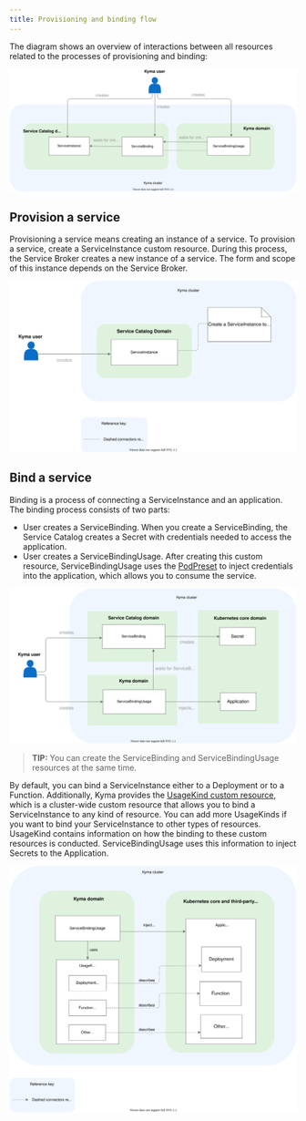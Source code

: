 ```yaml
---
title: Provisioning and binding flow
---
```


The diagram shows an overview of interactions between all resources related to the processes of provisioning and binding:

![Provisioning and binding](./assets/provisioning-and-binding.svg)

## Provision a service

Provisioning a service means creating an instance of a service. To provision a service, create a ServiceInstance custom resource. During this process, the Service Broker creates a new instance of a service. The form and scope of this instance depends on the Service Broker.

![Provisioning](./assets/provisioning.svg)

## Bind a service

Binding is a process of connecting a ServiceInstance and an application. The binding process consists of two parts:

- User creates a ServiceBinding. When you create a ServiceBinding, the Service Catalog creates a Secret with credentials needed to access the application.
- User creates a ServiceBindingUsage. After creating this custom resource, ServiceBindingUsage uses the [PodPreset](https://v1-19.docs.kubernetes.io/docs/concepts/workloads/pods/podpreset/) to inject credentials into the application, which allows you to consume the service.

![Binding](./assets/binding.svg)

> **TIP:** You can create the ServiceBinding and ServiceBindingUsage resources at the same time.


By default, you can bind a ServiceInstance either to a Deployment or to a Function. Additionally, Kyma provides the [UsageKind custom resource](#custom-resource-usage-kind), which is a cluster-wide custom resource that allows you to bind a ServiceInstance to any kind of resource. You can add more UsageKinds if you want to bind your ServiceInstance to other types of resources. UsageKind contains information on how the binding to these custom resources is conducted. ServiceBindingUsage uses this information to inject Secrets to the Application.

![UsageKind](./assets/usagekind.svg)
